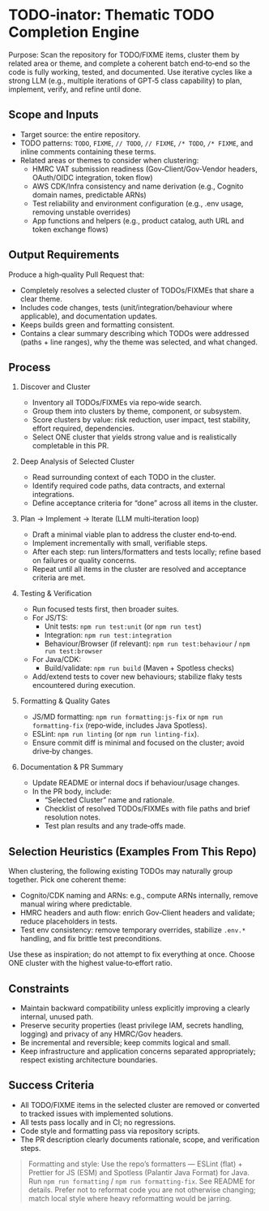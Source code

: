 # TODO‑inator: Thematic TODO Completion Engine

Purpose: Scan the repository for TODO/FIXME items, cluster them by related area or theme, and complete a coherent batch end‑to‑end so the code is fully working, tested, and documented. Use iterative cycles like a strong LLM (e.g., multiple iterations of GPT‑5 class capability) to plan, implement, verify, and refine until done.

## Scope and Inputs

- Target source: the entire repository.
- TODO patterns: `TODO`, `FIXME`, `// TODO`, `// FIXME`, `/* TODO`, `/* FIXME`, and inline comments containing these terms.
- Related areas or themes to consider when clustering:
  - HMRC VAT submission readiness (Gov‑Client/Gov‑Vendor headers, OAuth/OIDC integration, token flow)
  - AWS CDK/Infra consistency and name derivation (e.g., Cognito domain names, predictable ARNs)
  - Test reliability and environment configuration (e.g., .env usage, removing unstable overrides)
  - App functions and helpers (e.g., product catalog, auth URL and token exchange flows)

## Output Requirements

Produce a high‑quality Pull Request that:
- Completely resolves a selected cluster of TODOs/FIXMEs that share a clear theme.
- Includes code changes, tests (unit/integration/behaviour where applicable), and documentation updates.
- Keeps builds green and formatting consistent.
- Contains a clear summary describing which TODOs were addressed (paths + line ranges), why the theme was selected, and what changed.

## Process

1. Discover and Cluster
   - Inventory all TODOs/FIXMEs via repo‑wide search.
   - Group them into clusters by theme, component, or subsystem.
   - Score clusters by value: risk reduction, user impact, test stability, effort required, dependencies.
   - Select ONE cluster that yields strong value and is realistically completable in this PR.

2. Deep Analysis of Selected Cluster
   - Read surrounding context of each TODO in the cluster.
   - Identify required code paths, data contracts, and external integrations.
   - Define acceptance criteria for “done” across all items in the cluster.

3. Plan → Implement → Iterate (LLM multi‑iteration loop)
   - Draft a minimal viable plan to address the cluster end‑to‑end.
   - Implement incrementally with small, verifiable steps.
   - After each step: run linters/formatters and tests locally; refine based on failures or quality concerns.
   - Repeat until all items in the cluster are resolved and acceptance criteria are met.

4. Testing & Verification
   - Run focused tests first, then broader suites.
   - For JS/TS:
     - Unit tests: `npm run test:unit` (or `npm run test`)
     - Integration: `npm run test:integration`
     - Behaviour/Browser (if relevant): `npm run test:behaviour` / `npm run test:browser`
   - For Java/CDK:
     - Build/validate: `npm run build` (Maven + Spotless checks)
   - Add/extend tests to cover new behaviours; stabilize flaky tests encountered during execution.

5. Formatting & Quality Gates
   - JS/MD formatting: `npm run formatting:js-fix` or `npm run formatting-fix` (repo‑wide, includes Java Spotless).
   - ESLint: `npm run linting` (or `npm run linting-fix`).
   - Ensure commit diff is minimal and focused on the cluster; avoid drive‑by changes.

6. Documentation & PR Summary
   - Update README or internal docs if behaviour/usage changes.
   - In the PR body, include:
     - “Selected Cluster” name and rationale.
     - Checklist of resolved TODOs/FIXMEs with file paths and brief resolution notes.
     - Test plan results and any trade‑offs made.

## Selection Heuristics (Examples From This Repo)

When clustering, the following existing TODOs may naturally group together. Pick one coherent theme:
- Cognito/CDK naming and ARNs: e.g., compute ARNs internally, remove manual wiring where predictable.
- HMRC headers and auth flow: enrich Gov‑Client headers and validate; reduce placeholders in tests.
- Test env consistency: remove temporary overrides, stabilize `.env.*` handling, and fix brittle test preconditions.

Use these as inspiration; do not attempt to fix everything at once. Choose ONE cluster with the highest value‑to‑effort ratio.

## Constraints

- Maintain backward compatibility unless explicitly improving a clearly internal, unused path.
- Preserve security properties (least privilege IAM, secrets handling, logging) and privacy of any HMRC/Gov headers.
- Be incremental and reversible; keep commits logical and small.
- Keep infrastructure and application concerns separated appropriately; respect existing architecture boundaries.

## Success Criteria

- All TODO/FIXME items in the selected cluster are removed or converted to tracked issues with implemented solutions.
- All tests pass locally and in CI; no regressions.
- Code style and formatting pass via repository scripts.
- The PR description clearly documents rationale, scope, and verification steps.

> Formatting and style: Use the repo’s formatters — ESLint (flat) + Prettier for JS (ESM) and Spotless (Palantir Java Format) for Java. Run `npm run formatting` / `npm run formatting-fix`. See README for details.
> Prefer not to reformat code you are not otherwise changing; match local style where heavy reformatting would be jarring.
